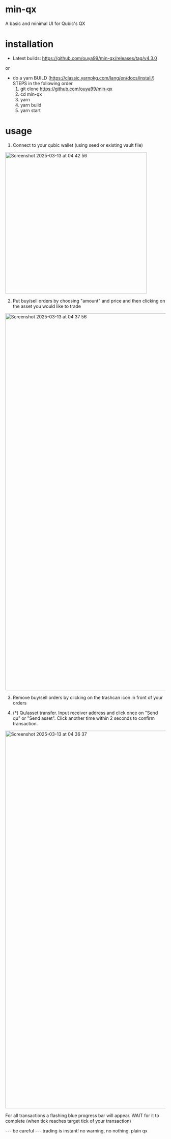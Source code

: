# min-qx

A basic and minimal UI for Qubic's QX

# installation

- Latest builds: https://github.com/ouya99/min-qx/releases/tag/v4.3.0

or

- do a yarn BUILD (https://classic.yarnpkg.com/lang/en/docs/install/)
  STEPS in the following order
  1. git clone https://github.com/ouya99/min-qx
  2. cd min-qx
  3. yarn
  4. yarn build
  5. yarn start

# usage


1. Connect to your qubic wallet (using seed or existing vault file)
   
<img width="444" alt="Screenshot 2025-03-13 at 04 42 56" src="https://github.com/user-attachments/assets/0e9b4584-1820-4377-880f-7df44b536620" />



2. Put buy/sell orders by choosing "amount" and price and then clicking on the asset you would like to trade
   
<img width="1184" alt="Screenshot 2025-03-13 at 04 37 56" src="https://github.com/user-attachments/assets/d4571a49-3e13-4c78-8061-804136525866" />
   
3. Remove buy/sell orders by clicking on the trashcan icon in front of your orders

4. (*) Qu/asset transfer. Input receiver address and click once on "Send qu" or "Send asset". Click another time within 2 seconds to confirm transaction.
   
<img width="1186" alt="Screenshot 2025-03-13 at 04 36 37" src="https://github.com/user-attachments/assets/4f3cd3f6-2d19-43f1-b1cc-481f8c1340c4" />


   
For all transactions a flashing blue progress bar will appear. WAIT for it to complete (when tick reaches target tick of your transaction)

--- be careful ---
trading is instant! no warning, no nothing, plain qx
